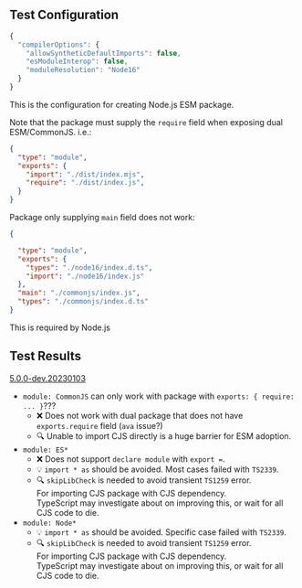 ## Test Configuration

```js
{
  "compilerOptions": {
    "allowSyntheticDefaultImports": false,
    "esModuleInterop": false,
    "moduleResolution": "Node16"
  }
}
```

This is the configuration for creating Node.js ESM package.

Note that the package must supply the `require` field when exposing dual ESM/CommonJS.
i.e.:

```json
{
  "type": "module",
  "exports": {
    "import": "./dist/index.mjs",
    "require": "./dist/index.js",
  }
}
```

Package only supplying `main` field does not work:

```json
{

  "type": "module",
  "exports": {
    "types": "./node16/index.d.ts",
    "import": "./node16/index.js"
  },
  "main": "./commonjs/index.js",
  "types": "./commonjs/index.d.ts"
}
```

This is required by Node.js

## Test Results

[5.0.0-dev.20230103](./test-result.5.0.0-dev.20230103.md)

- `module: CommonJS` can only work with package with `exports: { require: ... }`???
  - ❌ Does not work with dual package that does not have `exports.require` field (`ava` issue?)
  - 🔍 Unable to import CJS directly is a huge barrier for ESM adoption.
- `module: ES*`
  - ❌ Does not support `declare module` with `export =`.
  - 💡 `import * as` should be avoided. Most cases failed with `TS2339`.
  - 🔍 `skipLibCheck` is needed to avoid transient `TS1259` error.\
    For importing CJS package with CJS dependency.\
    TypeScript may investigate about on improving this, or wait for all CJS code to die.
- `module: Node*`
  - 💡 `import * as` should be avoided. Specific case failed with `TS2339`.
  - 🔍 `skipLibCheck` is needed to avoid transient `TS1259` error.\
    For importing CJS package with CJS dependency.\
    TypeScript may investigate about on improving this, or wait for all CJS code to die.

